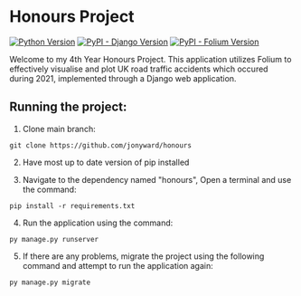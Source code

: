 # Honours Project
[![Python Version](https://img.shields.io/badge/python-3.12.1-brightgreen.svg)](https://python.org)
[![PyPI - Django Version](https://img.shields.io/pypi/djversions/djangorestframework.svg)](https://djangoproject.com)
[![PyPI - Folium Version](https://img.shields.io/pypi/v/folium.svg)](https://pypi.org/project/folium/)


Welcome to my 4th Year Honours Project. This application utilizes Folium to effectively visualise and plot UK road traffic accidents which occured during 2021, implemented through a Django web application.

## Running the project:

1. Clone main branch:

```
git clone https://github.com/jonyward/honours
```

2. Have most up to date version of pip installed

3. Navigate to the dependency named "honours", Open a terminal and use the command:

```
pip install -r requirements.txt
```

4. Run the application using the command:

```
py manage.py runserver
```

5. If there are any problems, migrate the project using the following command and attempt to run the application again:

```
py manage.py migrate
```
